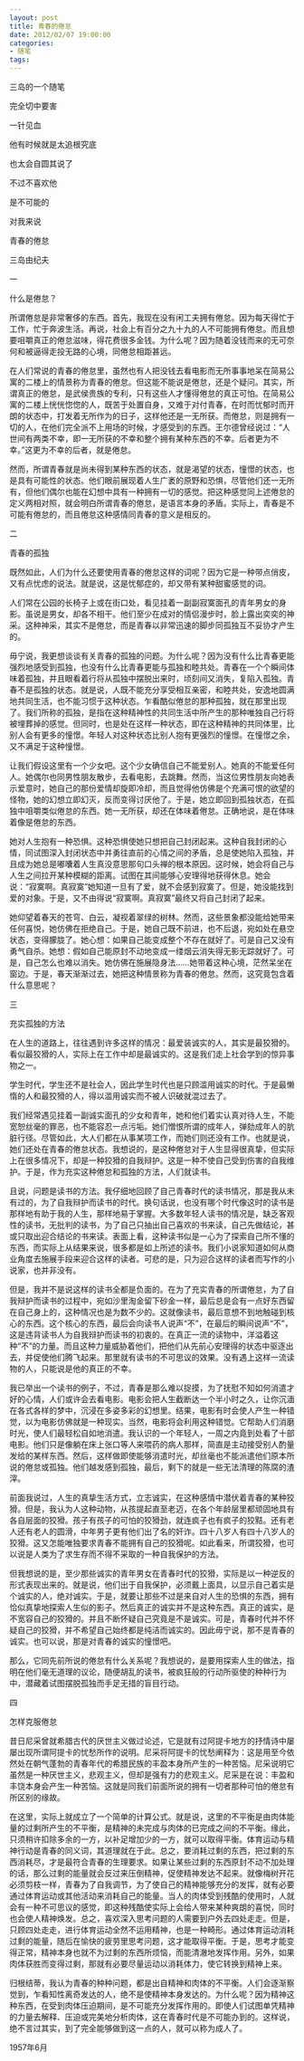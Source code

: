 ```yaml
---
layout: post
title: 青春的倦怠
date: 2012/02/07 19:00:00
categories: 
- 随笔
tags: 
---
```


三岛的一个随笔

完全切中要害

一针见血

他有时候就是太追根究底

也太会自圆其说了

不过不喜欢他

是不可能的

对我来说

青春的倦怠

三岛由纪夫

一

什么是倦怠？

所谓倦怠是非常奢侈的东西。首先，我现在没有闲工夫拥有倦怠。因为每天得忙于工作，忙于奔波生活。再说，社会上有百分之九十九的人不可能拥有倦怠。而且想要咀嚼真正的倦怠滋味，得花费很多金钱。为什么呢？因为随着没钱而来的无可奈何和被逼得走投无路的心境，同倦怠相距甚远。

在人们常说的青春的倦怠里，虽然也有人把没钱去看电影而无所事事地呆在简易公寓的二楼上的情景称为青春的倦怠。但这能不能说是倦怠，还是个疑问。其实，所谓真正的倦怠，是武侯贵族的专利，只有这些人才懂得倦怠的真正可怕。在简易公寓的二楼上恍恍惚惚的人，既苦于处置自身，又难于对付青春，在时而忧郁时而开朗的状态中，打发着无所作为的日子，这样他还是一无所获。而倦怠，则是拥有一切的人，在他们完全派不上用场的时候，才感受到的东西。王尔德曾经说过：“人世间有两类不幸，即一无所获的不幸和整个拥有某种东西的不幸。后者更为不幸。”这更为不幸的后者，就是倦怠。

然而，所谓青春就是尚未得到某种东西的状态，就是渴望的状态，憧憬的状态，也是具有可能性的状态。他们眼前展现着人生广袤的原野和恐惧，尽管他们还一无所有，但他们偶尔也能在幻想中具有一种拥有一切的感觉。把这种感觉同上述倦怠的定义两相对照，就会明白所谓青春的倦怠，是语言本身的矛盾。实际上，青春是不可能有倦怠的，而且倦怠这种感情同青春的意义是相反的。

二

青春的孤独

既然如此，人们为什么还要使用青春的倦怠这样的词呢？因为它是一种带点俏皮，又有点忧虑的说法。就是说，这是忧郁症的，却又带有某种甜蜜感觉的词。

人们常在公园的长椅子上或在街口处，看见挂着一副副寂寞面孔的青年男女的身影。虽说是男女，却各不相干。他们至少在成对的情侣漫步时，脸上露出奕奕的神采。这种神采，其实不是倦怠，而是青春以非常迅速的脚步同孤独互不妥协才产生的。

毋宁说，我更想谈谈有关青春的孤独的问题。为什么呢？因为没有什么比青春更能强烈地感受到孤独，也没有什么比青春更能与孤独和睦共处。青春在一个个瞬间体味着孤独，并且眼看着行将从孤独中摆脱出来时，顷刻间又消失，复陷入孤独。青春不是孤独的状态。就是说，人既不能充分享受相互亲密，和睦共处，安逸地圆满地共同生活，也不能习惯于这种状态。乍看酷似倦怠的那种孤独，就在那里出现了。我们所称的孤独，是指在这种精神性的共同生活中所产生的那种唯独自己行将被埋葬掉的感觉。但同时，也是处在这样一种状态，即在这种精神的共同体里，比别人会有更多的憧憬。年轻人对这种状态比别人抱有更强烈的憧憬。在憧憬之余，又不满足于这种憧憬。

让我们假设这里有一个少女吧。这个少女确信自己不能爱别人。她真的不能爱任何人。她偶尔也同男性朋友散步，去看电影，去跳舞。然而，当这位男性朋友向她表示爱意时，她自己的那份爱情却旋即冷却，而且觉得他仿佛是个充满可恨的欲望的怪物，她的幻想立即幻灭，反而变得讨厌他了。于是，她立即回到孤独状态，在孤独中咀嚼类似倦怠的东西。她一无所获，却还在体味着倦怠。正确地说，是在体味着像是倦怠的东西。

她对人生抱有一种恐惧。这种恐惧使她只想把自己封闭起来。这种自我封闭的心情，同试图深入封闭状态中并勇往直前的心情之间的矛盾，总是使她陷入孤独，并且成为她总是嘟囔着人生真没意思那句口头禅的根本原因。这时候，她会将自己与人生之间拉开某种模糊的距离。试图在其间能够心安理得地获得休息。她会说：“寂寞啊。真寂寞”她知道一旦有了爱，就不会感到寂寞了。但是，她没能找到爱的对象。于是，又不由得说“寂寞啊。真寂寞”最终又将自己封闭了起来。

她仰望着春天的苍穹、白云，凝视着翠绿的树林。然而，这些景象都没能给她带来任何喜悦，她仿佛在拒绝自己。于是，她自己既不前进，也不后退，宛如处在悬空状态，变得朦胧了。她心想：如果自己能变成整个不存在就好了。可是自己又没有勇气自杀。她想：假如自己能原封不动地变成一缕烟云消失得无影无踪就好了。可是，自己怎么也难以消失。她仿佛在施展隐身法……她带着这种心境，茫然呆坐在窗边。于是，春天渐渐过去，她把这种情景称为青春的倦怠。然而，这究竟包含着什么意思呢？

三

充实孤独的方法

在人生的道路上，往往遇到许多这样的情况：最爱装诚实的人，其实是最狡猾的。看似最狡猾的人，实际上在工作中却是最诚实的。这是我们走上社会学到的惊异事物之一。

学生时代，学生还不是社会人，因此学生时代也是只顾滥用诚实的时代。于是最懒惰的人和最狡猾的人，得以滥用诚实而不被人识破就混过去了。

我们经常遇见挂着一副诚实面孔的少女和青年，她和他们着实认真对待人生，不能宽恕丝毫的罪恶，也不能容忍一点污垢。她们憎恨所谓的成年人，弹劾成年人的肮脏行径。尽管如此，大人们都在从事某项工作，而她们则还没有工作。也就是说，她们还处在青春的倦怠状态。我想说的，是这种倦怠对于人生显得很真挚，但实际上在很多情况下，却是一种狡猾的自我辩护。这是一种不使自己受到伤害的自我维护。于是，作为充实这种倦怠和孤独的方法，人们就读书。

且说，问题是读书的方法。我仔细地回顾了自己青春时代的读书情况，那是我从未有过的，为了自我辩护而读书的时代。换句话说，也没有哪个时代像这时的读书是那样地有助于我的人生，那样地易于掌握。大多数年轻人读书的情况是，缺乏客观性的读书，无批判的读书，为了自己只抽出自己喜欢的书来读，自己先做结论，甚或只取出迎合结论的书来读。表面上看，这种读书似是一心为了探索自己所不懂的东西，而实际上从结果来说，很多都是如上所述的读书。我们小说家知道如何从商业角度去施展手段来迎合这样的读者。可悲的是，只为迎合这样的读者而写作的小说家，也并非没有。

但是，我并不是说这样的读书全都是负面的。在为了充实青春的所谓倦怠，为了自我辩护而读书的过程中，宛如沙里淘金留下砂金一样，最后总是会有一点好东西留在自己身上的，这种情况也是为数不少的。这就像读书，最后意想不到地触碰到核心的东西。这个核心的东西，最后会向读书人说声“不”，在最后的瞬间说声“不”，这是违背读书人为自我辩护而读书的初衷的。在真正一流的读物中，洋溢着这种“不”的力量。而且这种力量威胁着他们，把他们从先前心安理得的状态中驱逐出去，并促使他们腾飞起来。那里就有读书的不可思议的效果。没有遇上这样一流读物的人，只能说是他的真正的不幸。

我已举出一个读书的例子，不过，青春是那么难以捉摸，为了抚慰不知如何消遣才好的心情，人们或许会去看电影。电影会把人生截断达一个半小时之久，让你沉湎在各式各样的梦中，沉浸在多姿多彩的幻想里。结果，电影有时会使人产生一种错觉，以为电影仿佛就是一种现实。当然，电影将会利用这种错觉。它帮助人们消磨时光，使人们最轻松自如地消遣。我认识的一个年轻人，一周之内竟到处看了十部电影。他们只是像躺在床上张口等人来喂药的病人那样，简直是主动接受别人酌量发给的某样东西。然后，这样做即使能够消遣时光，却丝毫也不能派遣他们原本所说的倦怠或孤独。他们越发感到孤独，最后，剩下的就是一些无法清理的陈腐的渣滓。

前面我说过，人生的真挚生活方式，立志诚实，在这种感情中潜伏着青春的某种狡猾。但是，我认为人这种动物，从孩提起直至老迈，在各个年龄层里都顽固地具有各自层面的狡猾。孩子有孩子的可怕的狡猾劲，就连疯子也有疯子的狡黠。还有老人还有老人的圆滑，中年男子更有他们出了名的奸诈。四十八岁人有四十八岁人的狡猾。这又怎能唯独要求青春不能拥有自己的狡猾呢。如此看来，所谓狡猾，也可以说是人类为了求生存而不得不采取的一种自我保护的方法。

但我想说的是，至少那些诚实的青年男女在青春时代的狡猾，实际是以一种逆反的形式表现出来的。就是说，他们出于自我保护，必须戴上面具，以显示自己着实是个诚实的人，绝对诚实。于是，就要让那些不过是来自对人生的恐惧的东西，拥有恰似真挚地探索人生似的影子。然后真正的诚实并不是这种东西。真正的诚实，是不宽容自己的狡猾的。并且不断怀疑自己究竟是不是诚实。可是，青春时代并不怀疑自己的狡猾，并不希望自己始终都是纯洁而诚实的。因此毋宁说，那不是青春的诚实。也可以说，那是对青春的诚实的憧憬吧。

那么，它同先前所说的倦怠有什么关系呢？我想说的，是要用探索人生的做法，指明在他们毫无道理的议论，随便胡乱的读书，被疯狂般的行动所驱使的种种行为中，潜藏着试图摆脱孤独而手足无措的盲目行动。

四

怎样克服倦怠

昔日尼采曾就希腊古代的厌世主义做过论述，它是就有过阿提卡地方的抒情诗中屡屡出现所谓阿提卡的忧愁所作的说明。尼采将阿提卡的忧愁阐释为：这是用至今依然处在朝气蓬勃的青春年代的希腊民族的丰盈本身所产生的一种苦恼。尼采说明它虽然是一种厌世主义，悲观主义，但却是强有力的悲观主义。尼采是在说：丰盈和丰饶本身会产生一种苦恼。这就是同我们前面所说的拥有一切者那种可怕的倦怠有所区别的缘故。

在这里，实际上就成立了一个简单的计算公式。就是说，这里的不平衡是由肉体能量的过剩所产生的不平衡，是精神的未完成与肉体的已完成之间的不平衡。缘此，只须稍许扣除多余的一方，以补足增加少的一方，就可以取得平衡。体育运动与精神行动是青春的同义词，其道理就在于此。总之，要消耗过剩的东西，把过剩的东西消耗尽，才是最符合青春的生理要求。如果让某些过剩的东西原封不动不加处理的话，那么过剩的能量就会反过来压倒精神，促使精神发达不起来。就像梅树开花必须剪枝一样，青春为了自我调节，为了使自己的精神能够充分的发挥，就有必要通过体育运动或其他活动来消耗自己的能量。当人的肉体受到残酷的使用时，人就会有一种不可思议的感觉，即这种残酷使实际上会给人带来某种爽朗的喜悦，同时也会使人精神焕发。总之，喜欢深入思考问题的人需要到户外去四处走走。但是，只顾四处走走，进行体育运动全然不运用精神，也是一种畸形。通过体育运动消耗过剩的能量，随后在愉快的疲劳里思考问题，这才能取得平衡。于是，思考才能变得正常，精神本身也就不为过剩的东西所烦恼，而能清澈地发挥作用。另外，如果肉体获胜而变得过剩，那就有必要尽量运动以消耗体力，使它转换到精神上来。

归根结蒂，我认为青春的种种问题，都是出自精神和肉体的不平衡。人们会逐渐察觉到，乍看知性离奇发达的人，绝不是使精神本身发达的。为什么呢？因为精神这种东西，在受到肉体压迫期间，是不可能充分发挥作用的。即使人们试图单凭精神的力量去解释、压迫或完美地分析肉体，这在青春时代是不可能办到的。这样说，绝不言过其实，到了完全能够做到这一点的人，就可以称为成人了。

1957年6月

